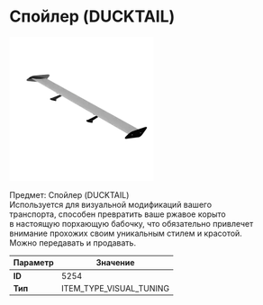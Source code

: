 # Спойлер (DUCKTAIL)

![Item Image](../img/5254.webp?raw=true)

Предмет: Спойлер (DUCKTAIL)<br>Используется для визуальной модификаций вашего<br>транспорта, способен превратить ваше ржавое корыто<br>в настоящую порхающую бабочку, что обязательно привлечет<br>внимание прохожих своим уникальным стилем и красотой.<br>Можно передавать и продавать.


| Параметр | Значение |
|----------|----------|
| **ID** | 5254 |
| **Тип** | ITEM_TYPE_VISUAL_TUNING |

